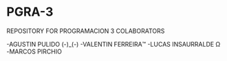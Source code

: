 # PGRA-3
REPOSITORY FOR PROGRAMACION 3
COLABORATORS 

-AGUSTIN PULIDO (-)_(-)
-VALENTIN FERREIRA™️
-LUCAS INSAURRALDE Ω
-MARCOS PIRCHIO
